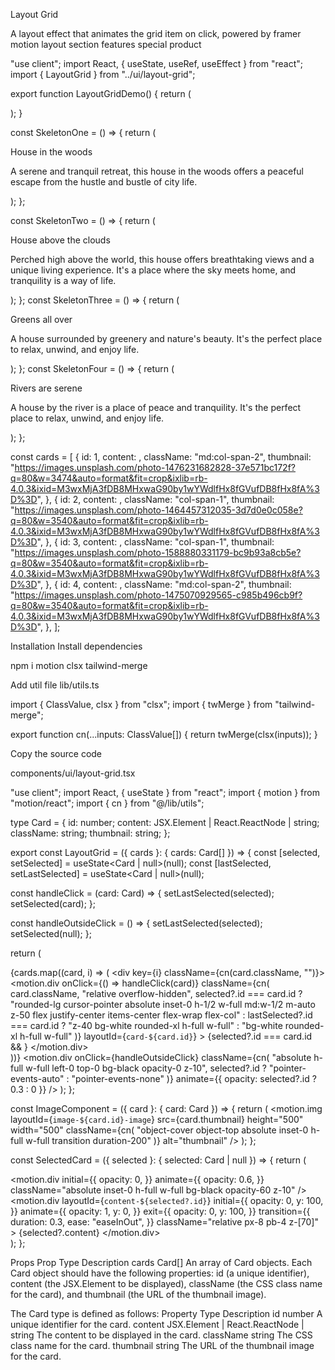 Layout Grid

A layout effect that animates the grid item on click, powered by framer motion layout
section
features
special
product

"use client";
import React, { useState, useRef, useEffect } from "react";
import { LayoutGrid } from "../ui/layout-grid";
 
export function LayoutGridDemo() {
  return (
    <div className="h-screen py-20 w-full">
      <LayoutGrid cards={cards} />
    </div>
  );
}
 
const SkeletonOne = () => {
  return (
    <div>
      <p className="font-bold md:text-4xl text-xl text-white">
        House in the woods
      </p>
      <p className="font-normal text-base text-white"></p>
      <p className="font-normal text-base my-4 max-w-lg text-neutral-200">
        A serene and tranquil retreat, this house in the woods offers a peaceful
        escape from the hustle and bustle of city life.
      </p>
    </div>
  );
};
 
const SkeletonTwo = () => {
  return (
    <div>
      <p className="font-bold md:text-4xl text-xl text-white">
        House above the clouds
      </p>
      <p className="font-normal text-base text-white"></p>
      <p className="font-normal text-base my-4 max-w-lg text-neutral-200">
        Perched high above the world, this house offers breathtaking views and a
        unique living experience. It&apos;s a place where the sky meets home,
        and tranquility is a way of life.
      </p>
    </div>
  );
};
const SkeletonThree = () => {
  return (
    <div>
      <p className="font-bold md:text-4xl text-xl text-white">
        Greens all over
      </p>
      <p className="font-normal text-base text-white"></p>
      <p className="font-normal text-base my-4 max-w-lg text-neutral-200">
        A house surrounded by greenery and nature&apos;s beauty. It&apos;s the
        perfect place to relax, unwind, and enjoy life.
      </p>
    </div>
  );
};
const SkeletonFour = () => {
  return (
    <div>
      <p className="font-bold md:text-4xl text-xl text-white">
        Rivers are serene
      </p>
      <p className="font-normal text-base text-white"></p>
      <p className="font-normal text-base my-4 max-w-lg text-neutral-200">
        A house by the river is a place of peace and tranquility. It&apos;s the
        perfect place to relax, unwind, and enjoy life.
      </p>
    </div>
  );
};
 
const cards = [
  {
    id: 1,
    content: <SkeletonOne />,
    className: "md:col-span-2",
    thumbnail:
      "https://images.unsplash.com/photo-1476231682828-37e571bc172f?q=80&w=3474&auto=format&fit=crop&ixlib=rb-4.0.3&ixid=M3wxMjA3fDB8MHxwaG90by1wYWdlfHx8fGVufDB8fHx8fA%3D%3D",
  },
  {
    id: 2,
    content: <SkeletonTwo />,
    className: "col-span-1",
    thumbnail:
      "https://images.unsplash.com/photo-1464457312035-3d7d0e0c058e?q=80&w=3540&auto=format&fit=crop&ixlib=rb-4.0.3&ixid=M3wxMjA3fDB8MHxwaG90by1wYWdlfHx8fGVufDB8fHx8fA%3D%3D",
  },
  {
    id: 3,
    content: <SkeletonThree />,
    className: "col-span-1",
    thumbnail:
      "https://images.unsplash.com/photo-1588880331179-bc9b93a8cb5e?q=80&w=3540&auto=format&fit=crop&ixlib=rb-4.0.3&ixid=M3wxMjA3fDB8MHxwaG90by1wYWdlfHx8fGVufDB8fHx8fA%3D%3D",
  },
  {
    id: 4,
    content: <SkeletonFour />,
    className: "md:col-span-2",
    thumbnail:
      "https://images.unsplash.com/photo-1475070929565-c985b496cb9f?q=80&w=3540&auto=format&fit=crop&ixlib=rb-4.0.3&ixid=M3wxMjA3fDB8MHxwaG90by1wYWdlfHx8fGVufDB8fHx8fA%3D%3D",
  },
];

Installation
Install dependencies

npm i motion clsx tailwind-merge

Add util file
lib/utils.ts

import { ClassValue, clsx } from "clsx";
import { twMerge } from "tailwind-merge";
 
export function cn(...inputs: ClassValue[]) {
  return twMerge(clsx(inputs));
}

Copy the source code

components/ui/layout-grid.tsx

"use client";
import React, { useState } from "react";
import { motion } from "motion/react";
import { cn } from "@/lib/utils";
 
type Card = {
  id: number;
  content: JSX.Element | React.ReactNode | string;
  className: string;
  thumbnail: string;
};
 
export const LayoutGrid = ({ cards }: { cards: Card[] }) => {
  const [selected, setSelected] = useState<Card | null>(null);
  const [lastSelected, setLastSelected] = useState<Card | null>(null);
 
  const handleClick = (card: Card) => {
    setLastSelected(selected);
    setSelected(card);
  };
 
  const handleOutsideClick = () => {
    setLastSelected(selected);
    setSelected(null);
  };
 
  return (
    <div className="w-full h-full p-10 grid grid-cols-1 md:grid-cols-3  max-w-7xl mx-auto gap-4 relative">
      {cards.map((card, i) => (
        <div key={i} className={cn(card.className, "")}>
          <motion.div
            onClick={() => handleClick(card)}
            className={cn(
              card.className,
              "relative overflow-hidden",
              selected?.id === card.id
                ? "rounded-lg cursor-pointer absolute inset-0 h-1/2 w-full md:w-1/2 m-auto z-50 flex justify-center items-center flex-wrap flex-col"
                : lastSelected?.id === card.id
                ? "z-40 bg-white rounded-xl h-full w-full"
                : "bg-white rounded-xl h-full w-full"
            )}
            layoutId={`card-${card.id}`}
          >
            {selected?.id === card.id && <SelectedCard selected={selected} />}
            <ImageComponent card={card} />
          </motion.div>
        </div>
      ))}
      <motion.div
        onClick={handleOutsideClick}
        className={cn(
          "absolute h-full w-full left-0 top-0 bg-black opacity-0 z-10",
          selected?.id ? "pointer-events-auto" : "pointer-events-none"
        )}
        animate={{ opacity: selected?.id ? 0.3 : 0 }}
      />
    </div>
  );
};
 
const ImageComponent = ({ card }: { card: Card }) => {
  return (
    <motion.img
      layoutId={`image-${card.id}-image`}
      src={card.thumbnail}
      height="500"
      width="500"
      className={cn(
        "object-cover object-top absolute inset-0 h-full w-full transition duration-200"
      )}
      alt="thumbnail"
    />
  );
};
 
const SelectedCard = ({ selected }: { selected: Card | null }) => {
  return (
    <div className="bg-transparent h-full w-full flex flex-col justify-end rounded-lg shadow-2xl relative z-[60]">
      <motion.div
        initial={{
          opacity: 0,
        }}
        animate={{
          opacity: 0.6,
        }}
        className="absolute inset-0 h-full w-full bg-black opacity-60 z-10"
      />
      <motion.div
        layoutId={`content-${selected?.id}`}
        initial={{
          opacity: 0,
          y: 100,
        }}
        animate={{
          opacity: 1,
          y: 0,
        }}
        exit={{
          opacity: 0,
          y: 100,
        }}
        transition={{
          duration: 0.3,
          ease: "easeInOut",
        }}
        className="relative px-8 pb-4 z-[70]"
      >
        {selected?.content}
      </motion.div>
    </div>
  );
};

Props
Prop	Type	Description
cards	Card[]	An array of Card objects. Each Card object should have the following properties: id (a unique identifier), content (the JSX.Element to be displayed), className (the CSS class name for the card), and thumbnail (the URL of the thumbnail image).

The Card type is defined as follows:
Property	Type	Description
id	number	A unique identifier for the card.
content	JSX.Element | React.ReactNode | string	The content to be displayed in the card.
className	string	The CSS class name for the card.
thumbnail	string	The URL of the thumbnail image for the card.